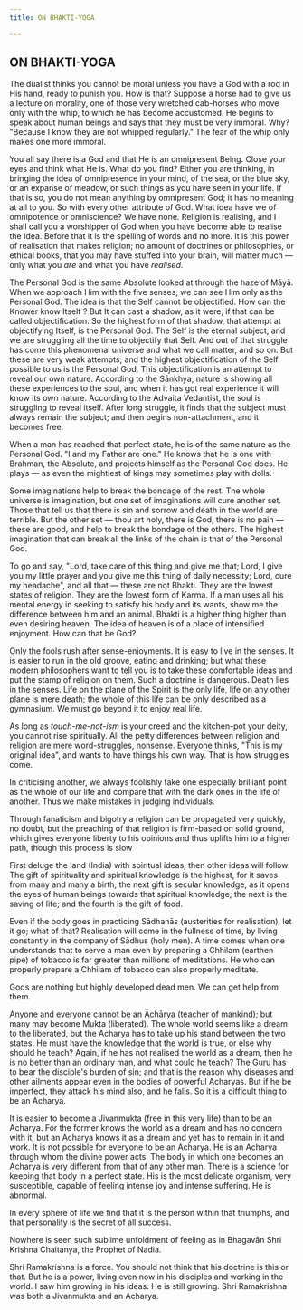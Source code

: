 ```yaml
---
title: ON BHAKTI-YOGA

---
```





  

## ON BHAKTI-YOGA

The dualist thinks you cannot be moral unless you have a God with a rod
in His hand, ready to punish you. How is that? Suppose a horse had to
give us a lecture on morality, one of those very wretched cab-horses who
move only with the whip, to which he has become accustomed. He begins to
speak about human beings and says that they must be very immoral. Why?
"Because I know they are not whipped regularly." The fear of the whip
only makes one more immoral.

You all say there is a God and that He is an omnipresent Being. Close
your eyes and think what He is. What do you find? Either you are
thinking, in bringing the idea of omnipresence in your mind, of the sea,
or the blue sky, or an expanse of meadow, or such things as you have
seen in your life. If that is so, you do not mean anything by
omnipresent God; it has no meaning at all to you. So with every other
attribute of God. What idea have we of omnipotence or omniscience? We
have none. Religion is realising, and I shall call you a worshipper of
God when you have become able to realise the Idea. Before that it is the
spelling of words and no more. It is this power of realisation that
makes religion; no amount of doctrines or philosophies, or ethical
books, that you may have stuffed into your brain, will matter much —
only what you *are* and what you have *realised*.

The Personal God is the same Absolute looked at through the haze of
Māyā. When we approach Him with the five senses, we can see Him only as
the Personal God. The idea is that the Self cannot be objectified. How
can the Knower know Itself ? But It can cast a shadow, as it were, if
that can be called objectification. So the highest form of that shadow,
that attempt at objectifying Itself, is the Personal God. The Self is
the eternal subject, and we are struggling all the time to objectify
that Self. And out of that struggle has come this phenomenal universe
and what we call matter, and so on. But these are very weak attempts,
and the highest objectification of the Self possible to us is the
Personal God. This objectification is an attempt to reveal our own
nature. According to the Sānkhya, nature is showing all these
experiences to the soul, and when it has got real experience it will
know its own nature. According to the Advaita Vedantist, the soul is
struggling to reveal itself. After long struggle, it finds that the
subject must always remain the subject; and then begins non-attachment,
and it becomes free.

When a man has reached that perfect state, he is of the same nature as
the Personal God. "I and my Father are one." He knows that he is one
with Brahman, the Absolute, and projects himself as the Personal God
does. He plays — as even the mightiest of kings may sometimes play with
dolls.

Some imaginations help to break the bondage of the rest. The whole
universe is imagination, but one set of imaginations will cure another
set. Those that tell us that there is sin and sorrow and death in the
world are terrible. But the other set — thou art holy, there is God,
there is no pain — these are good, and help to break the bondage of the
others. The highest imagination that can break all the links of the
chain is that of the Personal God.

To go and say, "Lord, take care of this thing and give me that; Lord, I
give you my little prayer and you give me this thing of daily necessity;
Lord, cure my headache", and all that — these are not Bhakti. They are
the lowest states of religion. They are the lowest form of Karma. If a
man uses all his mental energy in seeking to satisfy his body and its
wants, show me the difference between him and an animal. Bhakti is a
higher thing higher than even desiring heaven. The idea of heaven is of
a place of intensified enjoyment. How can that be God?

Only the fools rush after sense-enjoyments. It is easy to live in the
senses. It is easier to run in the old groove, eating and drinking; but
what these modern philosophers want to tell you is to take these
comfortable ideas and put the stamp of religion on them. Such a doctrine
is dangerous. Death lies in the senses. Life on the plane of the Spirit
is the only life, life on any other plane is mere death; the whole of
this life can be only described as a gymnasium. We must go beyond it to
enjoy real life.

As long as *touch-me-not-ism* is your creed and the kitchen-pot your
deity, you cannot rise spiritually. All the petty differences between
religion and religion are mere word-struggles, nonsense. Everyone
thinks, "This is my original idea", and wants to have things his own
way. That is how struggles come.

In criticising another, we always foolishly take one especially
brilliant point as the whole of our life and compare that with the dark
ones in the life of another. Thus we make mistakes in judging
individuals.

Through fanaticism and bigotry a religion can be propagated very
quickly, no doubt, but the preaching of that religion is firm-based on
solid ground, which gives everyone liberty to his opinions and thus
uplifts him to a higher path, though this process is slow

First deluge the land (India) with spiritual ideas, then other ideas
will follow The gift of spirituality and spiritual knowledge is the
highest, for it saves from many and many a birth; the next gift is
secular knowledge, as it opens the eyes of human beings towards that
spiritual knowledge; the next is the saving of life; and the fourth is
the gift of food.

Even if the body goes in practicing Sādhanās (austerities for
realisation), let it go; what of that? Realisation will come in the
fullness of time, by living constantly in the company of Sādhus (holy
men). A time comes when one understands that to serve a man even by
preparing a Chhilam (earthen pipe) of tobacco is far greater than
millions of meditations. He who can properly prepare a Chhilam of
tobacco can also properly meditate.

Gods are nothing but highly developed dead men. We can get help from
them.

Anyone and everyone cannot be an Âchārya (teacher of mankind); but many
may become Mukta (liberated). The whole world seems like a dream to the
liberated, but the Acharya has to take up his stand between the two
states. He must have the knowledge that the world is true, or else why
should he teach? Again, if he has not realised the world as a dream,
then he is no better than an ordinary man, and what could he teach? The
Guru has to bear the disciple's burden of sin; and that is the reason
why diseases and other ailments appear even in the bodies of powerful
Acharyas. But if he be imperfect, they attack his mind also, and he
falls. So it is a difficult thing to be an Acharya.

It is easier to become a Jivanmukta (free in this very life) than to be
an Acharya. For the former knows the world as a dream and has no concern
with it; but an Acharya knows it as a dream and yet has to remain in it
and work. It is not possible for everyone to be an Acharya. He is an
Acharya through whom the divine power acts. The body in which one
becomes an Acharya is very different from that of any other man. There
is a science for keeping that body in a perfect state. His is the most
delicate organism, very susceptible, capable of feeling intense joy and
intense suffering. He is abnormal.

In every sphere of life we find that it is the person within that
triumphs, and that personality is the secret of all success.

Nowhere is seen such sublime unfoldment of feeling as in Bhagavān Shri
Krishna Chaitanya, the Prophet of Nadia.

Shri Ramakrishna is a force. You should not think that his doctrine is
this or that. But he is a power, living even now in his disciples and
working in the world. I saw him growing in his ideas. He is still
growing. Shri Ramakrishna was both a Jivanmukta and an Acharya.


